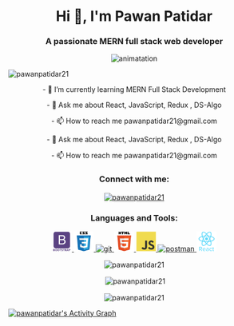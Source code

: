 <h1 align="center">Hi 👋, I'm Pawan Patidar</h1>
<h3 align="center">A passionate MERN full stack web developer</h3>

<div align="center">
  <img width="65%" src="https://user-images.githubusercontent.com/77038954/133616013-7488fc92-9b6d-4df9-b2a3-88ba9636d49e.png" alt="animatation" />
</div>
<p align="left"> <img src="https://komarev.com/ghpvc/?username=pawanpatidar21&label=Profile%20views&color=0e75b6&style=flat" alt="pawanpatidar21" /> </p>

<div align="center">
   <p>  - 🌱 I’m currently learning MERN Full Stack Development</p>
  
   <p>  - 💬 Ask me about React, JavaScript, Redux , DS-Algo</p>
   <p> - 📫 How to reach me pawanpatidar21@gmail.com</p>
   <p> - 💬 Ask me about React, JavaScript, Redux , DS-Algo</p>
   <p> - 📫 How to reach me pawanpatidar21@gmail.com</p>




</div>

<h3 align="center">Connect with me:</h3>
<p align="center">
<a href="https://linkedin.com/in/pawanpatidar21" target="blank"><img align="center" src="https://raw.githubusercontent.com/rahuldkjain/github-profile-readme-generator/master/src/images/icons/Social/linked-in-alt.svg" alt="pawanpatidar21" height="30" width="40" /></a>

</p>

<h3 align="center">Languages and Tools:</h3>
<p align="center"> <a href="https://getbootstrap.com" target="_blank"> <img src="https://raw.githubusercontent.com/devicons/devicon/master/icons/bootstrap/bootstrap-plain-wordmark.svg" alt="bootstrap" width="40" height="40"/> </a> <a href="https://www.w3schools.com/css/" target="_blank"> <img src="https://raw.githubusercontent.com/devicons/devicon/master/icons/css3/css3-original-wordmark.svg" alt="css3" width="40" height="40"/> </a> <a href="https://git-scm.com/" target="_blank"> <img src="https://www.vectorlogo.zone/logos/git-scm/git-scm-icon.svg" alt="git" width="40" height="40"/> </a> <a href="https://www.w3.org/html/" target="_blank"> <img src="https://raw.githubusercontent.com/devicons/devicon/master/icons/html5/html5-original-wordmark.svg" alt="html5" width="40" height="40"/> </a> <a href="https://developer.mozilla.org/en-US/docs/Web/JavaScript" target="_blank"> <img src="https://raw.githubusercontent.com/devicons/devicon/master/icons/javascript/javascript-original.svg" alt="javascript" width="40" height="40"/> </a> <a href="https://postman.com" target="_blank"> <img src="https://www.vectorlogo.zone/logos/getpostman/getpostman-icon.svg" alt="postman" width="40" height="40"/> </a> <a href="https://reactjs.org/" target="_blank"> <img src="https://raw.githubusercontent.com/devicons/devicon/master/icons/react/react-original-wordmark.svg" alt="react" width="40" height="40"/> </a> </p>

<div align="center">
  <p><img align="center"src="https://github-readme-stats.vercel.app/api/top-langs?username=pawanpatidar21&theme=dark" alt="pawanpatidar21" /></p>

<p>&nbsp;<img align="center" src="https://github-readme-stats.vercel.app/api?username=pawanpatidar21&theme=dark" alt="pawanpatidar21" /></p>

<p><img align="center" src="https://github-readme-streak-stats.herokuapp.com/?user=pawanpatidar21&theme=dark" alt="pawanpatidar21" /></p>
</div>
<a href="https://github.com/pawanpatidar21/github-readme-activity-graph"><img alt="pawanpatidar's Activity Graph" src="https://activity-graph.herokuapp.com/graph?username=pawanpatidar21&bg_color=1F222E&color=F8D866&line=F85D7F&point=FFFFFF&hide_border=true" /></a>

